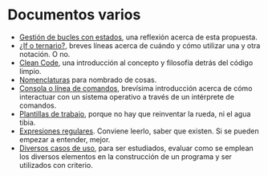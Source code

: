 # Documentos varios

- [Gestión de bucles con estados](gestionDeBuclesConEstados.md), una reflexión acerca de esta propuesta.
- [¿If o ternario?](ternarioOif.md), breves líneas acerca de cuándo y cómo utilizar una y otra notación. O no.
- [Clean Code](cleanCode.md), una introducción al concepto y filosofía detrás del código limpio.
- [Nomenclaturas](nomenclaturas.md) para nombrado de cosas.
- [Consola o línea de comandos](consola.md), brevísima introducción acerca de cómo interactuar con un sistema operativo a través de un intérprete de comandos.
- [Plantillas de trabajo](plantillas.md), porque no hay que reinventar la rueda, ni el agua tibia.
- [Expresiones regulares](expresionesRegulares.md). Conviene leerlo, saber que existen. Si se pueden empezar a entender, mejor.
- [Diversos casos de uso](/temario/casosDeUso/README.md), para ser estudiados, evaluar como se emplean los diversos elementos en la construcción de un programa y ser utilizados con criterio.
